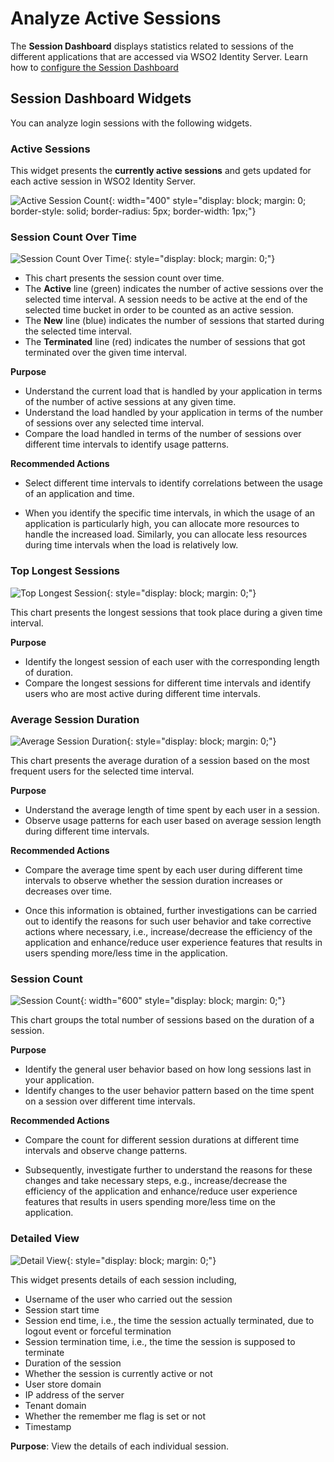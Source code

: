 # Analyze Active Sessions

The **Session Dashboard** displays statistics related to sessions of the different applications that are accessed
via WSO2 Identity Server. Learn how to [configure the Session Dashboard]({{base_path}}/deploy/elk-analytics-installation-guide)

## Session Dashboard Widgets

You can analyze login sessions with the following widgets.

### Active Sessions

This widget presents the **currently active sessions** and gets updated for each active session in WSO2 Identity Server.

![Active Session Count]({{base_path}}/assets/img/elk-analytics/session-dashboard/elk-session-dashboard-3.png){: width="400" style="display: block; margin: 0; border-style: solid; border-radius: 5px; border-width: 1px;"}

### Session Count Over Time

![Session Count Over Time]({{base_path}}/assets/img/elk-analytics/session-dashboard/elk-session-dashboard-4.png){: style="display: block; margin: 0;"}

- This chart presents the session count over time.
- The **Active** line (green) indicates the number of active sessions over the selected time interval. A session needs to be active
  at the end of the selected time bucket in order to be counted as an active session.
- The **New** line (blue) indicates the number of sessions that started during the selected time interval.
- The **Terminated** line (red) indicates the number of sessions that got terminated over the given time interval.

**Purpose**

- Understand the current load that is handled by your application in terms of the number of active sessions at any
  given time.
- Understand the load handled by your application in terms of the number of sessions over any selected time interval.
- Compare the load handled in terms of the number of sessions over different time intervals to identify usage patterns.

**Recommended Actions**

- Select different time intervals to identify correlations between the usage of an application and time.

- When you identify the specific time intervals, in which the usage of an application is particularly high, you can allocate more resources to handle the increased load. Similarly, you can allocate less resources during time intervals when the load is relatively low.


### Top Longest Sessions

![Top Longest Session]({{base_path}}/assets/img/elk-analytics/session-dashboard/elk-session-dashboard-2.png){: style="display: block; margin: 0;"}

This chart presents the longest sessions that took place during a given time interval.

**Purpose**

- Identify the longest session of each user with the corresponding length of duration.
- Compare the longest sessions for different time intervals and identify users who are most active during
  different time intervals.

### Average Session Duration

![Average Session Duration]({{base_path}}/assets/img/elk-analytics/session-dashboard/elk-session-dashboard-1.png){: style="display: block; margin: 0;"}

This chart presents the average duration of a session based on the most frequent users for the selected time
interval.

**Purpose**

- Understand the average length of time spent by each user in a session.
- Observe usage patterns for each user based on average session length during different time intervals.

**Recommended Actions**

- Compare the average time spent by each user during different time intervals to observe whether the session duration
increases or decreases over time.

- Once this information is obtained, further investigations can be carried out to identify the reasons for such user
behavior and take corrective actions where necessary, i.e., increase/decrease the efficiency of the application and
enhance/reduce user experience features that results in users spending more/less time in the application.

### Session Count

![Session Count]({{base_path}}/assets/img/elk-analytics/session-dashboard/elk-session-dashboard-5.png){: width="600" style="display: block; margin: 0;"}

This chart groups the total number of sessions based on the duration of a session.

**Purpose**

- Identify the general user behavior based on how long sessions last in your application.
- Identify changes to the user behavior pattern based on the time spent on a session over different time intervals.

**Recommended Actions**

- Compare the count for different session durations at different time intervals and observe change patterns.

- Subsequently, investigate further to understand the reasons for these changes and take necessary steps,
e.g., increase/decrease the efficiency of the application and enhance/reduce user experience features that results in
users spending more/less time on the application.


### Detailed View

![Detail View]({{base_path}}/assets/img/elk-analytics/session-dashboard/elk-session-dashboard-6.png){: style="display: block; margin: 0;"}

This widget presents details of each session including,

- Username of the user who carried out the session
- Session start time
- Session end time, i.e., the time the session actually terminated, due to logout event or forceful termination
- Session termination time, i.e., the time the session is supposed to terminate
- Duration of the session
- Whether the session is currently active or not
- User store domain
- IP address of the server
- Tenant domain
- Whether the remember me flag is set or not
- Timestamp

**Purpose**: View the details of each individual session.

